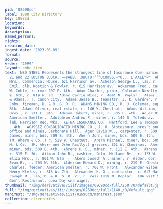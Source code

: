 ```yaml
---
pid: '02690cd'
label: 1888 City Directory
key: 1888cd
location: 
keywords: 
description: 
named_persons: 
rights: 
creation_date: 
ingest_date: '2023-08-09'
format: 
source: 
order: '2690'
layout: cmhc_item
text: 'NED STEEL Represents the strongest line of Insurance Com- panies in the City.
  21 and 22 BOSTON BLOCK. ——sABB...UWU!U!”””UCUmSS.~™O....L AALE™~™  Abbott T. H.
  Mrs., Commercial House, 621 Harrison av.  Acheson George L., lab, r. 608 W. Elm.  Ackerman
  Emil, clk, Kostich & Fowler, r. 615 Harrison av.  Ackerman Fred., carpenter, W.
  W. Coble, r. rear 207 E. 8th.  Adam Charles, propr, Colorado Novelty Works, 113
  E. 6th, r. 819 W. 3d.  Adams Carrie Miss, r. 4064 N. Poplar.  Adams James A., (Pierce
  & Adams,) r. Canon City.  Adams Jesse B., teamster, J. R. Gardner, r. 600 W. Chestnut.  Adams
  John, fireman, D. & R. G. R. R.  ADAMS MINING CO., R. J. Coleman, supt, 1 Delaware
  Blk.  Adams Oliver, real estate, r. 146 W. Chestnut.  Adams William, teamster, Howie
  Bros., r. 231 E. 9th.  Adasom Robert, miner, r. 805 E. 4th.  Adler Richard L., refiner,
  American Smelter.  Adolphson Andrew P., miner, r. 144 S. Toledo av.  Adrian J.,
  lab, Harrison Red. Wks.  AETNA INSURANCE CO., Hartford, Lee & Thompson, agts, 104
  . 4th.  AGASSIZ CONSOLIDATED MINING CO., J. H. Stotesbury, pres’t and gen’l manager,
  office and mines, Carbonate Hill.  Ager Davis W.., carpenter, r. 509 EK. 3d.  Ahern
  James, miner, bds. 509 E. 4th.  Ahern John, miner, bds. 509 E. 4th.  Ahern Michael,
  (M. Ahern & Co.,) r. 529 W. Chestnut.  Ahern Michael, miner, bds. 509 E. 4th.  Ahern
  M. & Co., (M. Ahern and John Reilly,) grocers, 601 W. Chestnut.  Ahern Patrick,
  miner, bds. 509 E. 4th.  Ahrens H. E., miner, r. 112 E. 4th.  Ahrens Otto T., teamster,
  r. 315 E. 3d.  Aikman John B., cashier, Colo. Midland Ry., r. 123 W. 4th.  Akers
  Eliza Mrs., r. 801 W. Elm. ;  Akers Joseph A., miner, r. Alder, cor. 18th.  Albright
  Evan B., r. 203 W. 5th.  Alderson Edward D., mining, r. 219 E. Chestnut.  Aldrich
  Charles, feeder, American Smelter, r. 700 W. Front.  Alexander Gilbert, col’d, porter,
  Henry Klefus, r. 313 W. 7th.  Alexander M. G., contractor, r. 617 Harrison av.  Aley
  Joseph M., lab, D. & R. G. R. R., r. rear 1419 N. Poplar.  106 East Second Street.  Hayhurst’s
  Gom’l Restaurant, opea Day sna wignt. '
thumbnail: "/img/derivatives/iiif/images/02690cd/full/250,/0/default.jpg"
full: "/img/derivatives/iiif/images/02690cd/full/1140,/0/default.jpg"
manifest: "/img/derivatives/iiif/02690cd/manifest.json"
collection: directories
---
```

